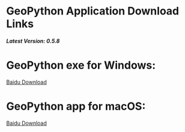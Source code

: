 # GeoPython Application Download Links


##### Latest Version: 0.5.8

# GeoPython exe for Windows:
[Baidu Download](http://pan.baidu.com/s/1boMh0bd)




# GeoPython app for macOS:
[Baidu Download](http://pan.baidu.com/s/1jI1QA0I)

